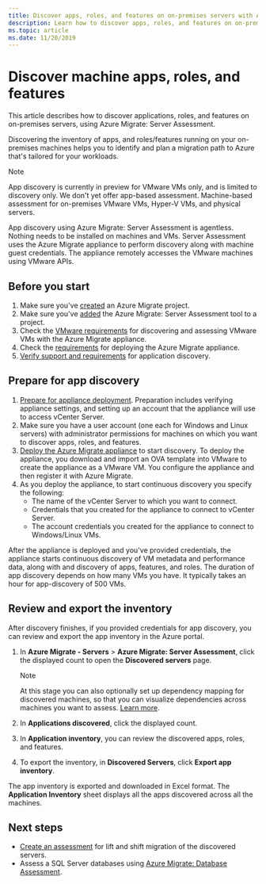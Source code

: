 ```yaml
---
title: Discover apps, roles, and features on on-premises servers with Azure Migrate 
description: Learn how to discover apps, roles, and features on on-premises servers with Azure Migrate Server Assessment.
ms.topic: article
ms.date: 11/20/2019
---
```


# Discover machine apps, roles, and features

This article describes how to discover applications, roles, and features on on-premises servers, using Azure Migrate: Server Assessment.

Discovering the inventory of apps, and roles/features running on your on-premises machines helps you to identify and plan a migration path to Azure that's tailored for your workloads.

> [!NOTE]
> App discovery is currently in preview for VMware VMs only, and is limited to discovery only. We don't yet offer app-based assessment. Machine-based assessment for on-premises VMware VMs, Hyper-V VMs, and physical servers.

App discovery using Azure Migrate: Server Assessment is agentless. Nothing needs to be installed on machines and VMs. Server Assessment uses the Azure Migrate appliance to perform discovery along with machine guest credentials. The appliance remotely accesses the VMware machines using VMware APIs.


## Before you start

1. Make sure you've [created](how-to-add-tool-first-time.md) an Azure Migrate project.
2. Make sure you've [added](how-to-assess.md) the Azure Migrate: Server Assessment tool to a project.
4. Check the [VMware requirements](migrate-support-matrix-vmware.md#vmware-requirements) for discovering and assessing VMware VMs with the Azure Migrate appliance.
5. Check the [requirements](migrate-appliance.md) for deploying the Azure Migrate appliance.
6. [Verify support and requirements](migrate-support-matrix-vmware.md#application-discovery) for application discovery.

## Prepare for app discovery

1. [Prepare for appliance deployment](tutorial-prepare-vmware.md). Preparation includes verifying appliance settings, and setting up an account that the appliance will use to access vCenter Server.
2. Make sure you have a user account (one each for Windows and Linux servers) with administrator permissions for machines on which you want to discover apps, roles, and features.
3. [Deploy the Azure Migrate appliance](how-to-set-up-appliance-vmware.md) to start discovery. To deploy the appliance, you download and import an OVA template into VMware to create the appliance as a VMware VM. You configure the appliance and then register it with Azure Migrate.
2. As you deploy the appliance, to start continuous discovery you specify the following:
    - The name of the vCenter Server to which you want to connect.
    - Credentials that you created for the appliance to connect to vCenter Server.
    - The account credentials you created for the appliance to connect to Windows/Linux VMs.

After the appliance is deployed and you've provided credentials, the appliance starts continuous discovery of VM metadata and performance data, along with and discovery of apps, features, and roles.  The duration of app discovery depends on how many VMs you have. It typically takes an hour for app-discovery of 500 VMs.

## Review and export the inventory

After discovery finishes, if you provided credentials for app discovery, you can review and export the app inventory in the Azure portal.

1. In **Azure Migrate - Servers** > **Azure Migrate: Server Assessment**, click the displayed count to open the **Discovered servers** page.

    > [!NOTE]
    > At this stage you can also optionally set up dependency mapping for discovered machines, so that you can visualize dependencies across machines you want to assess. [Learn more](how-to-create-group-machine-dependencies.md).

2. In **Applications discovered**, click the displayed count.
3. In **Application inventory**, you can review the discovered apps, roles, and features.
4. To export the inventory, in **Discovered Servers**, click **Export app inventory**.

The app inventory is exported and downloaded in Excel format. The **Application Inventory** sheet displays all the apps discovered across all the machines.

## Next steps

- [Create an assessment](how-to-create-assessment.md) for lift and shift migration of the discovered servers.
- Assess a SQL Server databases using [Azure Migrate: Database Assessment](https://docs.microsoft.com/sql/dma/dma-assess-sql-data-estate-to-sqldb?view=sql-server-2017).
